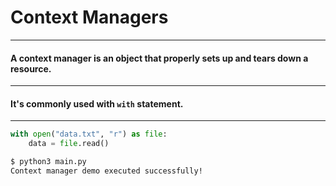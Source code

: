 <!-- .slide: data-auto-animate -->

# Context Managers

---
<!-- .slide: data-auto-animate -->

#### A context manager is an object that properly sets up and tears down a resource.

---
<!-- .slide: data-auto-animate -->

#### It's commonly used with `with` statement.

---
<!-- .slide: data-auto-animate data-filename="main_context.py"-->


```python
with open("data.txt", "r") as file:
    data = file.read()
```

```bash
$ python3 main.py
Context manager demo executed successfully!
```